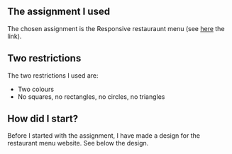 ## The assignment I used

The chosen assignment is the Responsive restauraunt menu (see [here](https://github.com/Karinliu/css-to-the-rescue-1819/blob/master/assignments/menu.html)
 the link).

## Two restrictions

The two restrictions I used are: 
* Two colours
* No squares, no rectangles, no circles, no triangles

## How did I start?

Before I started with the assignment, I have made a design for the restaurant menu website. See below the design.